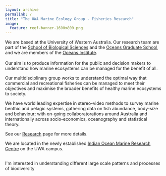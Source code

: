 ```yaml
---
layout: archive
permalink: /
title: "The UWA Marine Ecology Group - Fisheries Research"
image:
  feature: reef-banner-1600x800.png
---
```


We are based at the University of Western Australia. Our research team are part of the [School of Biological Sciences](http://www.science.uwa.edu.au/schools/biological-sciences) and the [Oceans Graduate School](http://handbooks.uwa.edu.au/units?section=unitcode&faccode=60&deptcode=01470), and we are members of the [Oceans Institute](http://www.oceans.uwa.edu.au). <br><br>Our aim is to produce information for the public and decision makers to understand how marine ecosystems can be managed for the benefit of all.

Our multidisciplinary group works to understand the optimal way that commercial and recreational fisheries can be managed to meet their objectives and maximise the broader benefits of healthy marine ecosystems to society.

We have world leading expertise in stereo-video methods to survey marine benthic and pelagic systems, gathering data on fish abundance, body-size and behaviour; with on-going collaboratorations around Australia and internationally across socio-economics, oceanography and statistical theory.

See our <a href="https://uwamegfisheries.github.io/research/"> Research</a> page for more details.

We are located in the newly established <a href="http://www.oceans.uwa.edu.au/collaborations/iomrc"> Indian Ocean Marine Research Centre</a> on the UWA campus.


<div class="tiles">
<div class="tile">
  <h2 class="post-title"></h2>
  <p class="post-excerpt">I'm interested in understanding different large scale patterns and processes of biodiversity </p>
</div><!-- /.tile -->
</div><!-- /.tiles -->
